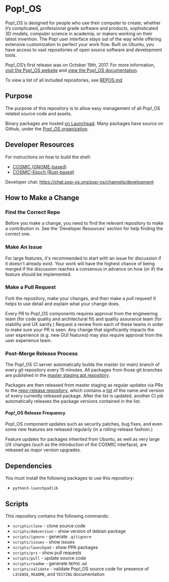 # Pop!\_OS

Pop!\_OS is designed for people who use their computer to create; whether it’s complicated, professional grade software and products, sophisticated 3D models, computer science in academia, or makers working on their latest invention. The Pop! user interface stays out of the way while offering extensive customization to perfect your work flow. Built on Ubuntu, you have access to vast repositories of open source software and development tools.

Pop!\_OS’s first release was on October 19th, 2017. For more information, [visit the Pop!\_OS website](https://system76.com/pop) and [view the Pop!\_OS documentation](https://pop.system76.com/docs/).

To view a list of all included repositories, see [REPOS.md](./REPOS.md)

## Purpose

The purpose of this repository is to allow easy management of all Pop!\_OS related source code and assets.

Binary packages are hosted [on Launchpad](https://launchpad.net/~system76/+archive/ubuntu/pop/+packages). Many packages have source on Github, under the [Pop!\_OS organization](https://github.com/pop-os).

## Developer Resources

For instructions on how to build the shell:

* [COSMIC (GNOME-based)](https://github.com/pop-os/cosmic)
* [COSMIC-Epoch (Rust-based)](https://github.com/pop-os/cosmic-epoch)
 
Developer chat: https://chat.pop-os.org/pop-os/channels/development

## How to Make a Change

### Find the Correct Repo

Before you make a change, you need to find the relevant repository to make a contribution in. See the 'Developer Resources' section for help finding the correct one. 

### Make An Issue

For large features, it's recommended to start with an issue for discussion if it doesn't already exist. Your work will have the highest chance of being merged if the discussion reaches a consensus in advance on how (or if) the feature should be implemented.

### Make a Pull Request

Fork the repository, make your changes, and then make a pull request! It helps to use detail and explain what your change does. 

Every PR to Pop!_OS components requires approval from the engineering team (for code quality and architectural fit) and quality assurance team (for stability and UX sanity.) Request a review from each of these teams in order to make sure your PR is seen. Any change that significantly impacts the user experience (e.g. new GUI features) may also require approval from the user experience team. 

### Post-Merge Release Process

The Pop!_OS CI server automatically builds the master (or main) branch of every git repository every 15 minutes. All packages from those git branches are published in the [master staging apt repository](http://apt-origin.pop-os.org/staging/master/).

Packages are then released from master staging as regular updates via PRs to the [repo-release repository](https://github.com/pop-os/repo-release/), which contains a [list](https://github.com/pop-os/repo-release/blob/master/sync) of the name and version of every currently released package. After the list is updated, another CI job automatically releases the package versions contained in the list.

#### Pop!_OS Release Frequency

Pop!_OS component updates such as security patches, bug fixes, and even some new features are released regularly (in a rolling-release fashion.)

Feature updates for packages inherited from Ubuntu, as well as very large UX changes (such as the introduction of the COSMIC interface), are released as major version upgrades.

## Dependencies

You must install the following packages to use this repository:

- `python3-launchpadlib`

## Scripts

This repository contains the following commands:

- `scripts/clone` - clone source code
- `scripts/debversion` - show version of debian package
- `scripts/ignore` - generate `.gitignore`
- `scripts/issues` - show issues
- `scripts/launchpad` - show PPA packages
- `scripts/prs` - show pull requests
- `scripts/pull` - update source code
- `scripts/readme` - generate `REPOS.md`
- `scripts/validate` - validate Pop!\_OS source code for presence of `LICENSE`, `README`, and `TESTING` documentation
